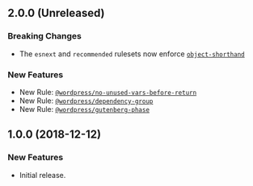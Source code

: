 ## 2.0.0 (Unreleased)

### Breaking Changes

- The `esnext` and `recommended` rulesets now enforce [`object-shorthand`](https://eslint.org/docs/rules/object-shorthand)

### New Features

- New Rule: [`@wordpress/no-unused-vars-before-return`](https://github.com/WordPress/gutenberg/blob/master/packages/eslint-plugin/docs/rules/no-unused-vars-before-return.md)
- New Rule: [`@wordpress/dependency-group`](https://github.com/WordPress/gutenberg/blob/master/packages/eslint-plugin/docs/rules/dependency-group.md)
- New Rule: [`@wordpress/gutenberg-phase`](https://github.com/WordPress/gutenberg/blob/master/packages/eslint-plugin/docs/rules/gutenberg-phase.md)

## 1.0.0 (2018-12-12)

### New Features

- Initial release.
